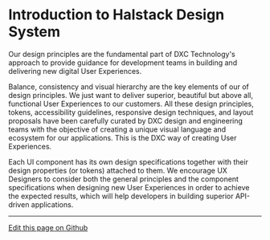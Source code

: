 # Introduction to Halstack Design System

Our design principles are the fundamental part of DXC Technology's approach to provide guidance for development teams in building and delivering new digital User Experiences.

Balance, consistency and visual hierarchy are the key elements of our of design principles. We just want to deliver superior, beautiful but above all, functional User Experiences to our customers. All these design principles, tokens, accessibility guidelines, responsive design techniques, and layout proposals have been carefully curated by DXC design and engineering teams with the objective of creating a unique visual language and ecosystem for our applications. This is the DXC way of creating User Experiences.

Each UI component has its own design specifications together with their design properties (or tokens) attached to them. We encourage UX Designers to consider both the general principles and the component specifications when designing new User Experiences in order to achieve the expected results, which will help developers in building superior API-driven applications.

____________________________________________________________

[Edit this page on Github](https://github.com/dxc-technology/halstack-style-guide/blob/master/guidelines/principles/colors/README.md)
